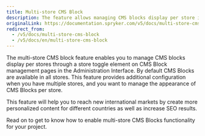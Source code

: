 ```yaml
---
title: Multi-store CMS Block
description: The feature allows managing CMS blocks display per store in the Back Office.
originalLink: https://documentation.spryker.com/v5/docs/multi-store-cms-block
redirect_from:
  - /v5/docs/multi-store-cms-block
  - /v5/docs/en/multi-store-cms-block
---
```


The multi-store CMS block feature enables you to manage CMS blocks display per stores through a store toggle element on CMS Block management pages in the Administration Interface. By default CMS Blocks are available in all stores. This feature provides additional configuration when you have multiple stores, and you want to manage the appearance of CMS Blocks per store.

This feature will help you to reach new international markets by create more personalized content for different countries as well as increase SEO results.

Read on to get to know how to enable multi-store CMS Blocks functionality for your project.

